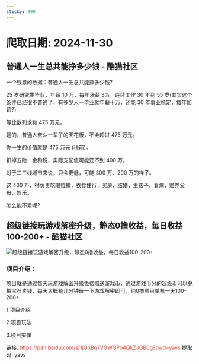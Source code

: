 ```yaml
---
sticky: 999
---
```

# 爬取日期: 2024-11-30
## 普通人一生总共能挣多少钱 - 酷猫社区
<p>一个残忍的数据：普通人一生总共能挣多少钱?</p> 
<p>25 岁研究生毕业，年薪 10 万，每年涨薪 3%，连续工作&nbsp;30 年到 55 岁(其实这个条件已经很不普通了，有多少人一毕业就年薪十万，还能 30 年事业稳定，每年加薪?）</p> 
<p>等比数列求和 475 万元。</p> 
<p>是的，普通人奋斗一辈子的天花板，不会超过 475 万元。</p> 
<p>你一生的价值就是 475 万元 (税前)。</p> 
<p>扣掉五险一金和税，实际支配值可能还不到 400 万。</p> 
<p>对于二三线城市来说，只会更低，可能 300 万、200 万的样子。</p> 
<p>这 400 万，得负责吃喝拉撒，衣食住行，买房，结婚，生孩子，看病，赡养父母，娱乐。</p> 
<p>怎么能不累呢?</p>

## 超级链接玩游戏解密升级，静态0撸收益，每日收益100-200+ - 酷猫社区
<p></p><div class="el-image"><img src="https://image.smallfawn.work/?url=https://static.xkwo.com/xiaok/e99d88c5ac054aa784156499bac8ed8a.png" alt="超级链接玩游戏解密升级，静态0撸收益，每日收益100-200+" class="el-image__inner el-image__preview" referrerpolicy="no-referrer"></div><p></p> 
<h3>项目介绍：</h3> 
<p>项目就是通过每天玩游戏解密升级免费赠送游戏币，通过游戏币分的超级币可以兑换宝石卖钱，每天大概花几分钟玩一下游戏解密即可，纯0撸项目单机一天100-200+</p> 
<p>1.项目介绍</p> 
<p>2.项目玩法</p> 
<p>3.项目实操</p> 
<p>链接: <span style="color: #e03e2d;"><a style="color: #e03e2d;" href="https://pan.baidu.com/s/1jOriBq7VGWGPo4QkZJGB0g?pwd=yavs" target="_blank">https://pan.baidu.com/s/1jOriBq7VGWGPo4QkZJGB0g?pwd=yavs</a></span> 提取码: yavs</p>

